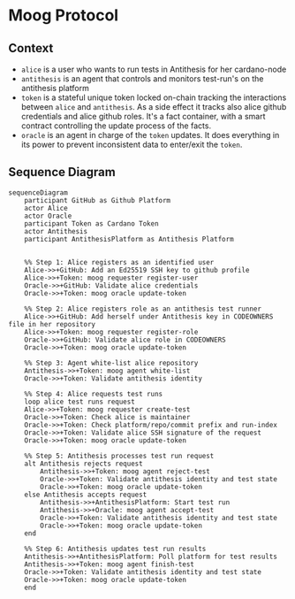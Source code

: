 # Moog Protocol

## Context
  * `alice` is a user who wants to run tests in Antithesis for her cardano-node
  * `antithesis` is an agent that controls and monitors test-run's on the antithesis platform
  * `token` is a stateful unique token locked on-chain tracking the interactions between `alice` and `antithesis`. As a side effect it tracks also alice github credentials and alice github roles. It's a fact container, with a smart contract controlling the update process of the facts.
  * `oracle` is an agent in charge of the `token` updates. It does everything in its power to prevent inconsistent data to enter/exit the `token`.

## Sequence Diagram

```mermaid
sequenceDiagram
    participant GitHub as Github Platform
    actor Alice
    actor Oracle
    participant Token as Cardano Token
    actor Antithesis
    participant AntithesisPlatform as Antithesis Platform


    %% Step 1: Alice registers as an identified user
    Alice->>+GitHub: Add an Ed25519 SSH key to github profile
    Alice->>+Token: moog requester register-user
    Oracle->>+GitHub: Validate alice credentials
    Oracle->>+Token: moog oracle update-token

    %% Step 2: Alice registers role as an antithesis test runner
    Alice->>+GitHub: Add herself under Antithesis key in CODEOWNERS file in her repository
    Alice->>+Token: moog requester register-role
    Oracle->>+GitHub: Validate alice role in CODEOWNERS
    Oracle->>+Token: moog oracle update-token

    %% Step 3: Agent white-list alice repository
    Antithesis->>+Token: moog agent white-list
    Oracle->>+Token: Validate antithesis identity

    %% Step 4: Alice requests test runs
    loop alice test runs request
    Alice->>+Token: moog requester create-test
    Oracle->>+Token: Check alice is maintainer
    Oracle->>+Token: Check platform/repo/commit prefix and run-index
    Oracle->>+Token: Validate alice SSH signature of the request
    Oracle->>+Token: moog oracle update-token

    %% Step 5: Antithesis processes test run request
    alt Antithesis rejects request
        Antithesis->>+Token: moog agent reject-test
        Oracle->>+Token: Validate antithesis identity and test state
        Oracle->>+Token: moog oracle update-token
    else Antithesis accepts request
        Antithesis->>+AntithesisPlatform: Start test run
        Antithesis->>+Oracle: moog agent accept-test
        Oracle->>+Token: Validate antithesis identity and test state
        Oracle->>+Token: moog oracle update-token
    end

    %% Step 6: Antithesis updates test run results
    Antithesis->>+AntithesisPlatform: Poll platform for test results
    Antithesis->>+Token: moog agent finish-test
    Oracle->>+Token: Validate antithesis identity and test state
    Oracle->>+Token: moog oracle update-token
    end
```
